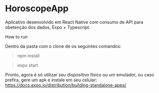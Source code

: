 # HoroscopeApp
Aplicativo desenvolvido em React Native com consumo de API para obetenção dos dados, Expo + Typescript.


How to run

  Dentro da pasta com o clone de os seguintes comandos:
  
   > npm install
   
   > expo start
   
 Pronto, agora é só utilizar seu dispositivo físico ou um emulador, ou caso prefira, gere um apk e instale em seu celular: https://docs.expo.io/distribution/building-standalone-apps/
